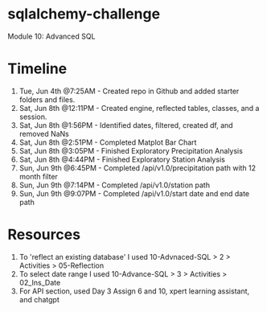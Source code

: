 # sqlalchemy-challenge
Module 10: Advanced SQL

# Timeline
1. Tue, Jun 4th @7:25AM - Created repo in Github and added starter folders and files.
2. Sat, Jun 8th @12:11PM - Created engine, reflected tables, classes, and a session.
3. Sat, Jun 8th @1:56PM - Identified dates, filtered, created df, and removed NaNs
4. Sat, Jun 8th @2:51PM - Completed Matplot Bar Chart
5. Sat, Jun 8th @3:05PM - Finished Exploratory Precipitation Analysis
6. Sat, Jun 8th @4:44PM - Finished Exploratory Station Analysis
7. Sun, Jun 9th @6:45PM - Completed /api/v1.0/precipitation path with 12 month filter
8. Sun, Jun 9th @7:14PM - Completed /api/v1.0/station path
9. Sun, Jun 9th @9:07PM - Completed /api/v1.0/start date and end date path

# Resources
1. To 'reflect an existing database' I used 10-Advnaced-SQL > 2 > Activities > 05-Reflection
2. To select date range I used 10-Advance-SQL > 3 > Activities > 02_Ins_Date 
3. For API section, used Day 3 Assign 6 and 10, xpert learning assistant, and chatgpt